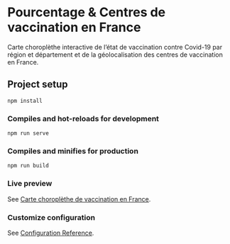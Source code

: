 # Pourcentage & Centres de vaccination en France
Carte choroplèthe interactive de l’état de vaccination contre Covid-19 par région et département et de la géolocalisation des centres de vaccination en France.
## Project setup

```
npm install
```

### Compiles and hot-reloads for development

```
npm run serve
```

### Compiles and minifies for production

```
npm run build
```

### Live preview

See [Carte choroplèthe de vaccination en France](https://vaxmapfrench.herokuapp.com/).

### Customize configuration

See [Configuration Reference](https://cli.vuejs.org/config/).
